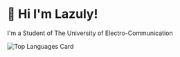 # **👋 Hi I'm Lazuly!**

I'm a Student of The University of Electro-Communication

![Top Languages Card](https://github-readme-stats.vercel.app/api/top-langs/?username=lazulyTech&layout=compact&title_color=FFF&text_color=FFF&icon_color=FFF&bg_color=426AB3&hide_border=true)
